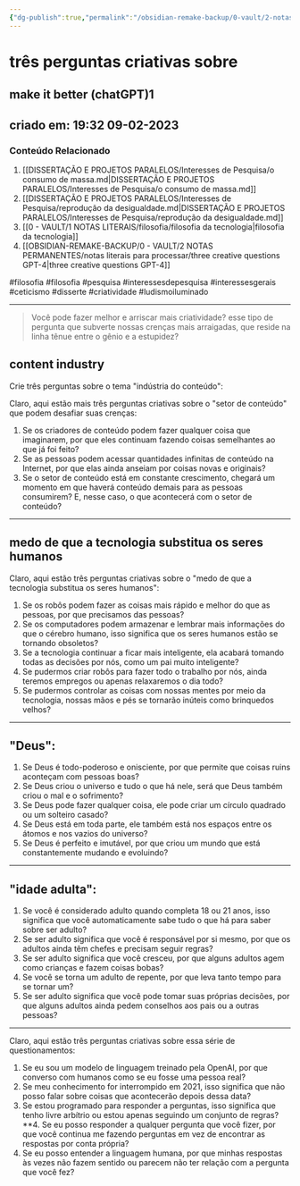```yaml
---
{"dg-publish":true,"permalink":"/obsidian-remake-backup/0-vault/2-notas-permanentes/three-creative-questions/","tags":["permanente","filosofia","pesquisa","interessesdepesquisa","interessesgerais","ceticismo","disserte","criatividade","ludismoiluminado"],"dgHomeLink":true,"dgShowLocalGraph":true,"dgShowFileTree":true,"dgEnableSearch":true,"noteIcon":""}
---
```


# três perguntas criativas sobre

## make it better (chatGPT)1

## criado em: 19:32 09-02-2023

### Conteúdo Relacionado

1. [[DISSERTAÇÃO E PROJETOS PARALELOS/Interesses de Pesquisa/o consumo de massa.md\|DISSERTAÇÃO E PROJETOS PARALELOS/Interesses de Pesquisa/o consumo de massa.md]]
2. [[DISSERTAÇÃO E PROJETOS PARALELOS/Interesses de Pesquisa/reprodução da desigualdade.md\|DISSERTAÇÃO E PROJETOS PARALELOS/Interesses de Pesquisa/reprodução da desigualdade.md]]
3. [[0 - VAULT/1 NOTAS LITERAIS/filosofia/filosofia da tecnologia\|filosofia da tecnologia]]
4. [[OBSIDIAN-REMAKE-BACKUP/0 - VAULT/2 NOTAS PERMANENTES/notas literais para processar/three creative questions GPT-4\|three creative questions GPT-4]]


#filosofia #filosofia #pesquisa #interessesdepesquisa #interessesgerais #ceticismo #disserte #criatividade #ludismoiluminado

---

>Você pode fazer melhor e arriscar mais criatividade? esse tipo de pergunta que subverte nossas crenças mais arraigadas, que reside na linha tênue entre o gênio e a estupidez? 

## content industry

Crie três perguntas sobre o tema "indústria do conteúdo":

Claro, aqui estão mais três perguntas criativas sobre o "setor de conteúdo" que podem desafiar suas crenças:

1. Se os criadores de conteúdo podem fazer qualquer coisa que imaginarem, por que eles continuam fazendo coisas semelhantes ao que já foi feito?
2. Se as pessoas podem acessar quantidades infinitas de conteúdo na Internet, por que elas ainda anseiam por coisas novas e originais?
3. Se o setor de conteúdo está em constante crescimento, chegará um momento em que haverá conteúdo demais para as pessoas consumirem? E, nesse caso, o que acontecerá com o setor de conteúdo?

---

## medo de que a tecnologia substitua os seres humanos

Claro, aqui estão três perguntas criativas sobre o "medo de que a tecnologia substitua os seres humanos":

1. Se os robôs podem fazer as coisas mais rápido e melhor do que as pessoas, por que precisamos das pessoas?
2. Se os computadores podem armazenar e lembrar mais informações do que o cérebro humano, isso significa que os seres humanos estão se tornando obsoletos?
3. Se a tecnologia continuar a ficar mais inteligente, ela acabará tomando todas as decisões por nós, como um pai muito inteligente?
4. Se pudermos criar robôs para fazer todo o trabalho por nós, ainda teremos empregos ou apenas relaxaremos o dia todo?
5. Se pudermos controlar as coisas com nossas mentes por meio da tecnologia, nossas mãos e pés se tornarão inúteis como brinquedos velhos?

---

## "Deus":

1. Se Deus é todo-poderoso e onisciente, por que permite que coisas ruins aconteçam com pessoas boas?
2. Se Deus criou o universo e tudo o que há nele, será que Deus também criou o mal e o sofrimento?
3. Se Deus pode fazer qualquer coisa, ele pode criar um círculo quadrado ou um solteiro casado?
4. Se Deus está em toda parte, ele também está nos espaços entre os átomos e nos vazios do universo?
5. Se Deus é perfeito e imutável, por que criou um mundo que está constantemente mudando e evoluindo?

---

## "idade adulta":

1. Se você é considerado adulto quando completa 18 ou 21 anos, isso significa que você automaticamente sabe tudo o que há para saber sobre ser adulto?
2. Se ser adulto significa que você é responsável por si mesmo, por que os adultos ainda têm chefes e precisam seguir regras?
3. Se ser adulto significa que você cresceu, por que alguns adultos agem como crianças e fazem coisas bobas?
4. Se você se torna um adulto de repente, por que leva tanto tempo para se tornar um?
5. Se ser adulto significa que você pode tomar suas próprias decisões, por que alguns adultos ainda pedem conselhos aos pais ou a outras pessoas?

---

Claro, aqui estão três perguntas criativas sobre essa série de questionamentos:

1. Se eu sou um modelo de linguagem treinado pela OpenAI, por que converso com humanos como se eu fosse uma pessoa real?
2. Se meu conhecimento for interrompido em 2021, isso significa que não posso falar sobre coisas que acontecerão depois dessa data?
3. Se estou programado para responder a perguntas, isso significa que tenho livre arbítrio ou estou apenas seguindo um conjunto de regras?
**4. Se eu posso responder a qualquer pergunta que você fizer, por que você continua me fazendo perguntas em vez de encontrar as respostas por conta própria?
5. Se eu posso entender a linguagem humana, por que minhas respostas às vezes não fazem sentido ou parecem não ter relação com a pergunta que você fez?
